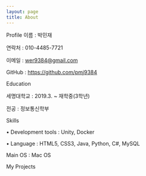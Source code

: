 ```yaml
---
layout: page
title: About
---
```

Profile
이름 : 박민재

연락처 : 010-4485-7721

이메일 : wer9384@gmail.com

GitHub : https://github.com/pmj9384


Education

세명대학교 : 2019.3. ~ 재학중(3학년)

전공 : 정보통신학부

Skills

• Development tools : Unity, Docker

• Language : HTML5, CSS3, Java, Python, C#, MySQL


Main OS : Mac OS


My Projects
